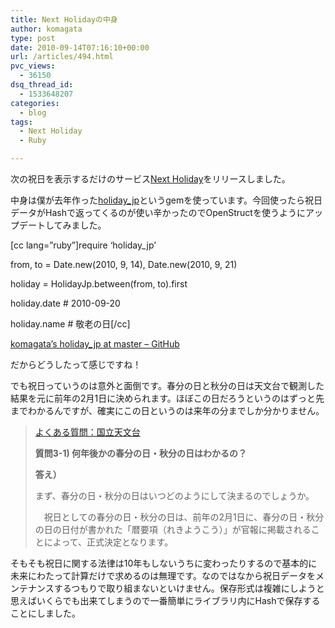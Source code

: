 ```yaml
---
title: Next Holidayの中身
author: komagata
type: post
date: 2010-09-14T07:16:10+00:00
url: /articles/494.html
pvc_views:
  - 36150
dsq_thread_id:
  - 1533648207
categories:
  - blog
tags:
  - Next Holiday
  - Ruby

---
```

次の祝日を表示するだけのサービス[Next Holiday][1]をリリースしました。

中身は僕が去年作った[holiday_jp][2]というgemを使っています。今回使ったら祝日データがHashで返ってくるのが使い辛かったのでOpenStructを使うようにアップデートしてみました。

[cc lang=&#8221;ruby&#8221;]require &#8216;holiday_jp&#8217;

from, to = Date.new(2010, 9, 14), Date.new(2010, 9, 21)
  
holiday = HolidayJp.between(from, to).first
  
holiday.date # 2010-09-20
  
holiday.name # 敬老の日[/cc]

[komagata&#8217;s holiday_jp at master &#8211; GitHub][2]

だからどうしたって感じですね！

でも祝日っていうのは意外と面倒です。春分の日と秋分の日は天文台で観測した結果を元に前年の2月1日に決められます。ほぼこの日だろうというのはずっと先までわかるんですが、確実にこの日というのは来年の分までしか分かりません。

> [よくある質問：国立天文台][3]
> 
> **質問3-1) 何年後かの春分の日・秋分の日はわかるの？**
> 
> **答え）**
> 
> まず、春分の日・秋分の日はいつどのようにして決まるのでしょうか。
> 
> 　祝日としての春分の日・秋分の日は、前年の2月1日に、春分の日・秋分の日の日付が書かれた「暦要項（れきようこう）」が官報に掲載されることによって、正式決定となります。

そもそも祝日に関する法律は10年もしないうちに変わったりするので基本的に未来にわたって計算だけで求めるのは無理です。なのではなから祝日データをメンテナンスするつもりで取り組まないといけません。保存形式は複雑にしようと思えばいくらでも出来てしまうので一番簡単にライブラリ内にHashで保存することにしました。

 [1]: http://holiday.fjord.jp/
 [2]: http://github.com/komagata/holiday_jp
 [3]: http://www.nao.ac.jp/QA/faq/a0301.html